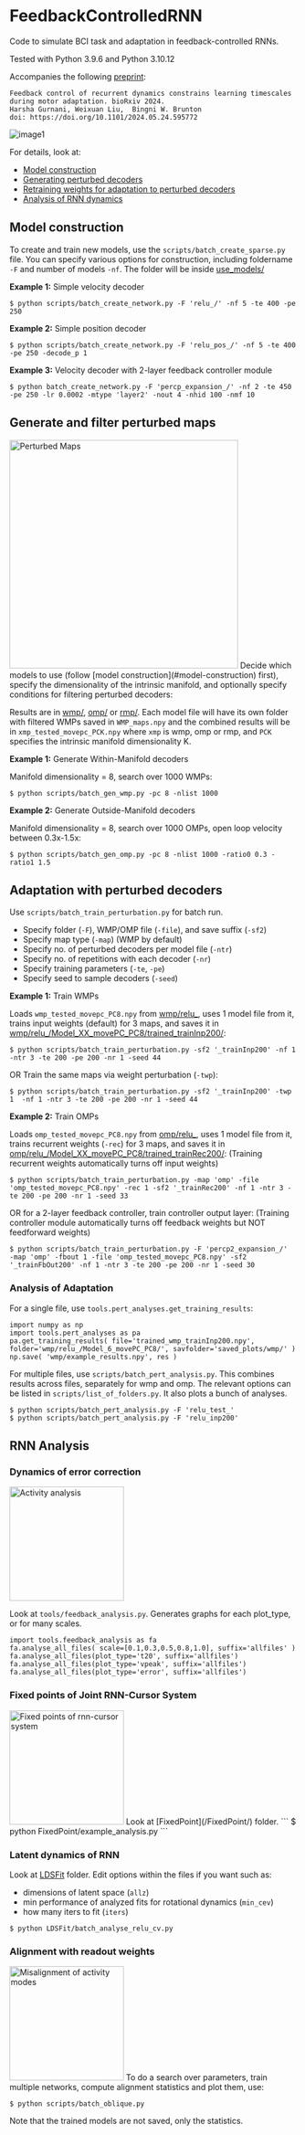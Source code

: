 # FeedbackControlledRNN
Code to simulate BCI task and adaptation in feedback-controlled RNNs. 

Tested with Python 3.9.6 and Python 3.10.12

Accompanies the following [preprint](https://doi.org/10.1101/2024.05.24.595772):
```
Feedback control of recurrent dynamics constrains learning timescales during motor adaptation. bioRxiv 2024.
Harsha Gurnani, Weixuan Liu,  Bingni W. Brunton
doi: https://doi.org/10.1101/2024.05.24.595772
```

![image1](img/model.png)



For details, look at:
- [Model construction](#model-construction)
- [Generating perturbed decoders](#generate-and-filter-perturbed-maps)
- [Retraining weights for adaptation to perturbed decoders](#adaptation-with-perturbed-decoders)
- [Analysis of RNN dynamics](#rnn-analysis)

## Model construction
To create and train new models, use the `scripts/batch_create_sparse.py` file. You can specify various options for construction, including foldername `-F` and number of models `-nf`. The folder will be inside [use_models/](/use_models)

**Example 1:** Simple velocity decoder
```
$ python scripts/batch_create_network.py -F 'relu_/' -nf 5 -te 400 -pe 250
```

**Example 2:** Simple position decoder
```
$ python scripts/batch_create_network.py -F 'relu_pos_/' -nf 5 -te 400 -pe 250 -decode_p 1
```

**Example 3:** Velocity decoder with 2-layer feedback controller module
```
$ python batch_create_network.py -F 'percp_expansion_/' -nf 2 -te 450 -pe 250 -lr 0.0002 -mtype 'layer2' -nout 4 -nhid 100 -nmf 10
```



## Generate and filter perturbed maps
<img src="img/pert.png" alt="Perturbed Maps"  height="400">
Decide which models to use (follow [model construction](#model-construction) first), specify the dimensionality of the intrinsic manifold, and optionally specify conditions for filtering perturbed decoders:

Results are in [wmp/](/wmp/), [omp/](/omp/) or [rmp/](/rmp/). Each model file will have its own folder with filtered WMPs saved in `WMP_maps.npy` and the combined results will be in `xmp_tested_movepc_PCK.npy` where `xmp` is wmp, omp or rmp, and `PCK` specifies the intrinsic manifold dimensionality K.

**Example 1:** Generate Within-Manifold decoders

Manifold dimensionality = 8, search over 1000 WMPs:
```
$ python scripts/batch_gen_wmp.py -pc 8 -nlist 1000
```

**Example 2:** Generate Outside-Manifold decoders

Manifold dimensionality = 8, search over 1000 OMPs, open loop velocity between 0.3x-1.5x:
```
$ python scripts/batch_gen_omp.py -pc 8 -nlist 1000 -ratio0 0.3 -ratio1 1.5
```


## Adaptation with perturbed decoders
Use `scripts/batch_train_perturbation.py` for batch run.
- Specify folder (`-F`),  WMP/OMP file (`-file`), and save suffix (`-sf2`)
- Specify map type (`-map`) (WMP by default)
- Specify no. of perturbed decoders per model file (`-ntr`)
- Specify no. of repetitions with each decoder (`-nr`)
- Specify training parameters (`-te`, `-pe`)
- Specify seed to sample decoders (`-seed`)

**Example 1:** Train WMPs

Loads `wmp_tested_movepc_PC8.npy` from [wmp/relu_](/wmp/relu_/), uses 1 model file from it, trains input weights (default) for 3 maps, and saves it in [wmp/relu_/Model_XX_movePC_PC8/trained_trainInp200/](/wmp/relu_/Model_6_movePC_PC8/):
```
$ python scripts/batch_train_perturbation.py -sf2 '_trainInp200' -nf 1 -ntr 3 -te 200 -pe 200 -nr 1 -seed 44
```
OR Train the same maps via weight perturbation (`-twp`):
```
$ python scripts/batch_train_perturbation.py -sf2 '_trainInp200' -twp 1  -nf 1 -ntr 3 -te 200 -pe 200 -nr 1 -seed 44
```

**Example 2:** Train OMPs

Loads `omp_tested_movepc_PC8.npy` from [omp/relu_](/wmp/relu_/), uses 1 model file from it, trains recurrent weights (`-rec`) for 3 maps, and saves it in [omp/relu_/Model_XX_movePC_PC8/trained_trainRec200/](/omp/relu_/Model_6_movePC_PC8/):
(Training recurrent weights automatically turns off input weights)
```
$ python scripts/batch_train_perturbation.py -map 'omp' -file 'omp_tested_movepc_PC8.npy' -rec 1 -sf2 '_trainRec200' -nf 1 -ntr 3 -te 200 -pe 200 -nr 1 -seed 33
```
OR for a 2-layer feedback controller, train controller output layer:
(Training controller module automatically turns off feedback weights but NOT feedforward weights)
```
$ python scripts/batch_train_perturbation.py -F 'percp2_expansion_/'  -map 'omp' -fbout 1 -file 'omp_tested_movepc_PC8.npy' -sf2 '_trainFbOut200' -nf 1 -ntr 3 -te 200 -pe 200 -nr 1 -seed 30
```

### Analysis of Adaptation
For a single file, use `tools.pert_analyses.get_training_results`:

```
import numpy as np
import tools.pert_analyses as pa
pa.get_training_results( file='trained_wmp_trainInp200.npy', folder='wmp/relu_/Model_6_movePC_PC8/', savfolder='saved_plots/wmp/' )
np.save( 'wmp/example_results.npy', res )
```

For multiple files, use `scripts/batch_pert_analysis.py`. This combines results across files, separately for wmp and omp. The relevant options can be listed in `scripts/list_of_folders.py`. It also plots a bunch of analyses.
```
$ python scripts/batch_pert_analysis.py -F 'relu_test_'
$ python scripts/batch_pert_analysis.py -F 'relu_inp200'
```

## RNN Analysis



### Dynamics of error correction
<img src="img/error.png" alt="Activity analysis"  height="200">

Look at `tools/feedback_analysis.py`. Generates graphs for each plot_type, or for many scales.

```
import tools.feedback_analysis as fa
fa.analyse_all_files( scale=[0.1,0.3,0.5,0.8,1.0], suffix='allfiles' )
fa.analyse_all_files(plot_type='t20', suffix='allfiles')
fa.analyse_all_files(plot_type='vpeak', suffix='allfiles')
fa.analyse_all_files(plot_type='error', suffix='allfiles')
```

### Fixed points of Joint RNN-Cursor System
<img src="img/fps.png" alt="Fixed points of rnn-cursor system"  height="200">
Look at [FixedPoint](/FixedPoint/) folder. 
```
$ python FixedPoint/example_analysis.py
```

### Latent dynamics of RNN
Look at [LDSFit](/LDSFit/) folder. Edit options within the files if you want such as:
- dimensions of latent space (`allz`)
- min performance of analyzed fits for rotational dynamics (`min_cev`)
- how many iters to fit (`iters`)
```
$ python LDSFit/batch_analyse_relu_cv.py
```

### Alignment with readout weights
<img src="img/pcs.png" alt="Misalignment of activity modes"  height="200">
To do a search over parameters, train multiple networks, compute alignment statistics and plot them, use:

```
$ python scripts/batch_oblique.py
```

Note that the trained models are not saved, only the statistics.